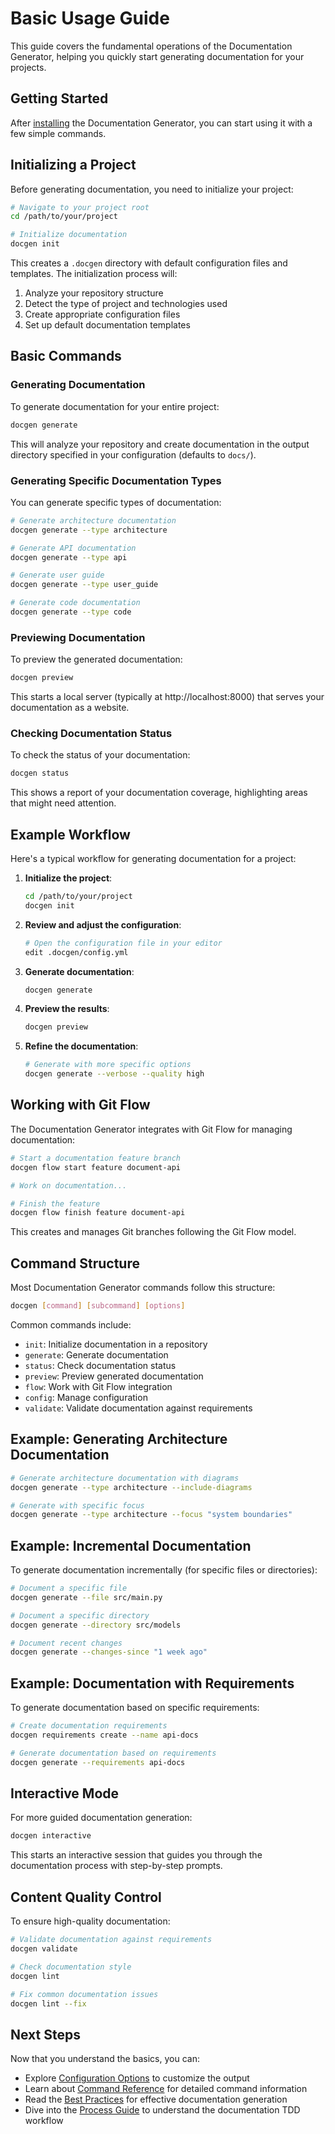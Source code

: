 # Basic Usage Guide

This guide covers the fundamental operations of the Documentation Generator, helping you quickly start generating documentation for your projects.

## Getting Started

After [installing](installation.md) the Documentation Generator, you can start using it with a few simple commands.

## Initializing a Project

Before generating documentation, you need to initialize your project:

```bash
# Navigate to your project root
cd /path/to/your/project

# Initialize documentation
docgen init
```

This creates a `.docgen` directory with default configuration files and templates. The initialization process will:

1. Analyze your repository structure
2. Detect the type of project and technologies used
3. Create appropriate configuration files
4. Set up default documentation templates

## Basic Commands

### Generating Documentation

To generate documentation for your entire project:

```bash
docgen generate
```

This will analyze your repository and create documentation in the output directory specified in your configuration (defaults to `docs/`).

### Generating Specific Documentation Types

You can generate specific types of documentation:

```bash
# Generate architecture documentation
docgen generate --type architecture

# Generate API documentation
docgen generate --type api

# Generate user guide
docgen generate --type user_guide

# Generate code documentation
docgen generate --type code
```

### Previewing Documentation

To preview the generated documentation:

```bash
docgen preview
```

This starts a local server (typically at http://localhost:8000) that serves your documentation as a website.

### Checking Documentation Status

To check the status of your documentation:

```bash
docgen status
```

This shows a report of your documentation coverage, highlighting areas that might need attention.

## Example Workflow

Here's a typical workflow for generating documentation for a project:

1. **Initialize the project**:
   ```bash
   cd /path/to/your/project
   docgen init
   ```

2. **Review and adjust the configuration**:
   ```bash
   # Open the configuration file in your editor
   edit .docgen/config.yml
   ```

3. **Generate documentation**:
   ```bash
   docgen generate
   ```

4. **Preview the results**:
   ```bash
   docgen preview
   ```

5. **Refine the documentation**:
   ```bash
   # Generate with more specific options
   docgen generate --verbose --quality high
   ```

## Working with Git Flow

The Documentation Generator integrates with Git Flow for managing documentation:

```bash
# Start a documentation feature branch
docgen flow start feature document-api

# Work on documentation...

# Finish the feature
docgen flow finish feature document-api
```

This creates and manages Git branches following the Git Flow model.

## Command Structure

Most Documentation Generator commands follow this structure:

```bash
docgen [command] [subcommand] [options]
```

Common commands include:

- `init`: Initialize documentation in a repository
- `generate`: Generate documentation
- `status`: Check documentation status
- `preview`: Preview generated documentation
- `flow`: Work with Git Flow integration
- `config`: Manage configuration
- `validate`: Validate documentation against requirements

## Example: Generating Architecture Documentation

```bash
# Generate architecture documentation with diagrams
docgen generate --type architecture --include-diagrams

# Generate with specific focus
docgen generate --type architecture --focus "system boundaries"
```

## Example: Incremental Documentation

To generate documentation incrementally (for specific files or directories):

```bash
# Document a specific file
docgen generate --file src/main.py

# Document a specific directory
docgen generate --directory src/models

# Document recent changes
docgen generate --changes-since "1 week ago"
```

## Example: Documentation with Requirements

To generate documentation based on specific requirements:

```bash
# Create documentation requirements
docgen requirements create --name api-docs

# Generate documentation based on requirements
docgen generate --requirements api-docs
```

## Interactive Mode

For more guided documentation generation:

```bash
docgen interactive
```

This starts an interactive session that guides you through the documentation process with step-by-step prompts.

## Content Quality Control

To ensure high-quality documentation:

```bash
# Validate documentation against requirements
docgen validate

# Check documentation style
docgen lint

# Fix common documentation issues
docgen lint --fix
```

## Next Steps

Now that you understand the basics, you can:

- Explore [Configuration Options](configuration.md) to customize the output
- Learn about [Command Reference](commands.md) for detailed command information
- Read the [Best Practices](best_practices.md) for effective documentation generation
- Dive into the [Process Guide](../process_guide/README.md) to understand the documentation TDD workflow